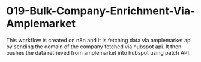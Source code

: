 # 019-Bulk-Company-Enrichment-Via-Amplemarket
This workflow is created on n8n and it is fetching data via amplemarket api by sending the domain of the company fetched via hubspot api. It then pushes the data retrieved from amplemarket into hubspot using patch API.
